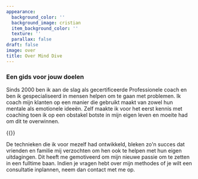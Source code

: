 ```yaml
---
appearance:
  background_color: ''
  background_image: cristian
  item_background_color: ''
  texture: ''
  parallax: false
draft: false
image: over
title: Over Mind Dive
---
```


### Een gids voor jouw doelen


Sinds 2000 ben ik aan de slag als gecertificeerde Professionele coach en ben ik gespecialiseerd in mensen helpen om te gaan met problemen. Ik coach mijn klanten op een manier die gebruikt maakt van zowel hun mentale als emotionele ideeën. Zelf maakte ik voor het eerst kennis met coaching toen ik op een obstakel botste in mijn eigen leven en moeite had om dit te overwinnen.

{{<image space over space >}}

De technieken die ik voor mezelf had ontwikkeld, bleken zo'n succes dat vrienden en familie mij verzochten om hen ook te helpen met hun eigen uitdagingen. Dit heeft me gemotiveerd om mijn nieuwe passie om te zetten in een fulltime baan. Indien je vragen hebt over mijn methodes of je wilt een consultatie inplannen, neem dan contact met me op.
